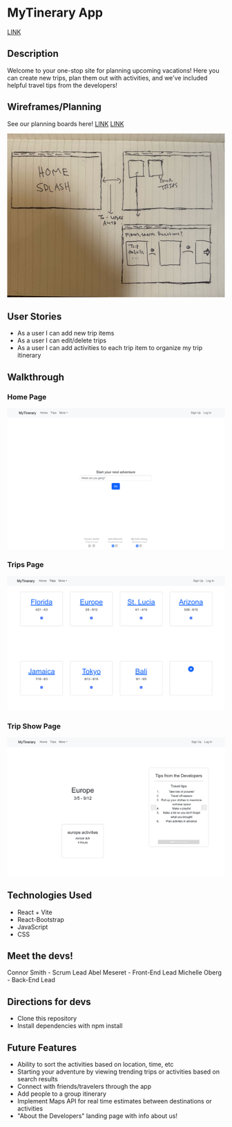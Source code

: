 # MyTinerary App
[LINK](https://main--guileless-croissant-5353c7.netlify.app/)

## Description
Welcome to your one-stop site for planning upcoming vacations! Here you can create new trips, plan them out with activities, and we've included helpful travel tips from the developers! 

## Wireframes/Planning
See our planning boards here!
[LINK](https://app.asana.com/0/1207883440205517/1207883389651407)
[LINK](https://trello.com/invite/b/66a0416e92394d41d5382fe8/ATTId7df8f4e16ce16f8c493541e18c154148EF28CA2/project-3)

![Wireframing](./public/wireframes.jpg)

## User Stories
* As a user I can add new trip items
* As a user I can edit/delete trips
* As a user I can add activities to each trip item to organize my trip itinerary

## Walkthrough
### Home Page
![alt text](./public/landing.png)
### Trips Page
![alt text](./public/trips.png)
### Trip Show Page
![alt text](./public/show.png)

## Technologies Used
* React + Vite
* React-Bootstrap
* JavaScript
* CSS

## Meet the devs!
Connor Smith - Scrum Lead
Abel Meseret - Front-End Lead
Michelle Oberg - Back-End Lead

## Directions for devs
* Clone this repository
* Install dependencies with npm install

## Future Features
* Ability to sort the activities based on location, time, etc
* Starting your adventure by viewing trending trips or activities based on search results
* Connect with friends/travelers through the app
* Add people to a group itinerary
* Implement Maps API for real time estimates between destinations or activities
* "About the Developers" landing page with info about us!